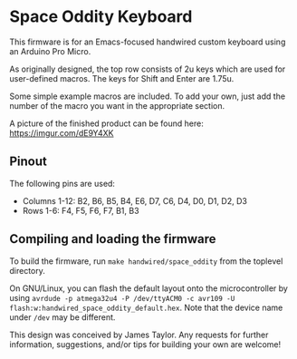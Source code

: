 Space Oddity Keyboard
=====================

This firmware is for an Emacs-focused handwired custom keyboard using an Arduino Pro Micro.

As originally designed, the top row consists of 2u keys which are used for user-defined macros. The keys for Shift and Enter are 1.75u.

Some simple example macros are included. To add your own, just add the number of the macro you want in the appropriate section.

A picture of the finished product can be found here: https://imgur.com/dE9Y4XK

## Pinout

The following pins are used:
- Columns 1-12: B2, B6, B5, B4, E6, D7, C6, D4, D0, D1, D2, D3
- Rows 1-6: F4, F5, F6, F7, B1, B3

## Compiling and loading the firmware

To build the firmware, run `make handwired/space_oddity` from the toplevel directory.

On GNU/Linux, you can flash the default layout onto the microcontroller by using `avrdude -p atmega32u4 -P /dev/ttyACM0 -c avr109 -U flash:w:handwired_space_oddity_default.hex`. Note that the device name under `/dev` may be different. 


This design was conceived by James Taylor. Any requests for further information, suggestions, and/or tips for building your own are welcome!